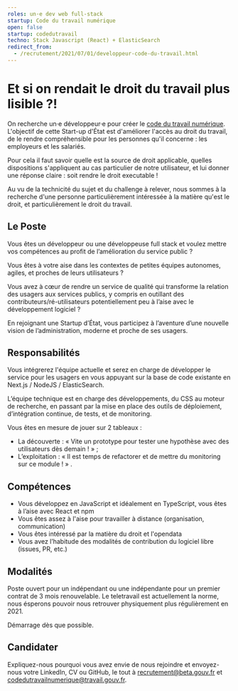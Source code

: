 ```yaml
---
roles: un·e dev web full-stack
startup: Code du travail numérique
open: false
startup: codedutravail
techno: Stack Javascript (React) + ElasticSearch
redirect_from:
  - /recrutement/2021/07/01/developpeur-code-du-travail.html
---
```


# Et si on rendait le droit du travail plus lisible ?!

On recherche un·e développeur·e pour créer le [code du travail numérique](https://beta.gouv.fr/startup/codedutravail.html). L'objectif de cette Start-up d'État est d'améliorer l'accès au droit du travail, de le rendre compréhensible pour les personnes qu'il concerne : les employeurs et les salariés.

Pour cela il faut savoir quelle est la source de droit applicable, quelles dispositions s'appliquent au cas particulier de notre utilisateur, et lui donner une réponse claire : soit rendre le droit executable !

Au vu de la technicité du sujet et du challenge à relever, nous sommes à la recherche d'une personne particulièrement intéressée à la matière qu'est le droit, et particulièrement le droit du travail.

## Le Poste

Vous êtes un développeur ou une développeuse full stack et voulez mettre vos compétences au profit de l’amélioration du service public ?

Vous êtes à votre aise dans les contextes de petites équipes autonomes, agiles, et proches de leurs utilisateurs ?

Vous avez à cœur de rendre un service de qualité qui transforme la relation des usagers aux services publics, y compris en outillant des contributeurs/ré-utilisateurs potentiellement peu à l’aise avec le développement logiciel ?

En rejoignant une Startup d’État, vous participez à l’aventure d’une nouvelle vision de l’administration, moderne et proche de ses usagers.

## Responsabilités

Vous intégrerez l'équipe actuelle et serez en charge de développer le service pour les usagers en vous appuyant sur la base de code existante en Next.js / NodeJS / ElasticSearch.

L’équipe technique est en charge des développements, du CSS au moteur de recherche, en passant par la mise en place des outils de déploiement, d’intégration continue, de tests, et de monitoring.

Vous êtes en mesure de jouer sur 2 tableaux :

-   La découverte : « Vite un prototype pour tester une hypothèse avec des utilisateurs dès demain ! » ;
-   L’exploitation : « Il est temps de refactorer et de mettre du monitoring sur ce module ! » .

## Compétences

-   Vous développez en JavaScript et idéalement en TypeScript, vous êtes à l’aise avec React et npm
-   Vous êtes assez à l'aise pour travailler à distance (organisation, communication)
-   Vous êtes intéressé par la matière du droit et l'opendata
-   Vous avez l’habitude des modalités de contribution du logiciel libre (issues, PR, etc.)

## Modalités

Poste ouvert pour un indépendant ou une indépendante pour un premier contrat de 3 mois renouvelable. Le teletravail est actuellement la norme, nous ésperons pouvoir nous retrouver physiquement plus régulièrement en 2021.

Démarrage dès que possible.

## Candidater

Expliquez-nous pourquoi vous avez envie de nous rejoindre et envoyez-nous votre LinkedIn, CV ou GitHub, le tout à [recrutement@beta.gouv.fr](mailto:recrutement@beta.gouv.fr) et [codedutravailnumerique@travail.gouv.fr](mailto:codedutravailnumerique@travail.gouv.fr).
